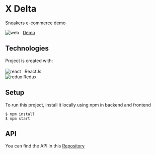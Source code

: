 # X Delta

Sneakers e-commerce demo<BR>
  
![web](https://user-images.githubusercontent.com/42875282/92638886-a11ddf00-f2a0-11ea-8392-68f65b802ff3.png) &nbsp; [Demo](http://xdelta.gtdan.com)

## Technologies

Project is created with: <BR> <BR>
![react](https://user-images.githubusercontent.com/42875282/89714341-68b67880-d963-11ea-8e1d-774d1029a818.png) &nbsp; ReactJs <BR>
![redux](https://user-images.githubusercontent.com/42875282/95271987-ea604080-0804-11eb-9a8b-287738267a8b.png) Redux

## Setup

To run this project, install it locally using npm in backend and frontend

```
$ npm install
$ npm start
```

## API

You can find the API in this [Repository](https://github.com/zrDan/X-Delta-Api)
